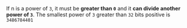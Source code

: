 If n is a power of `3`, it must be **greater than `0`** and it **can divide another power of `3`**. The smallest power of `3` greater than `32` bits positive is `3486784401`